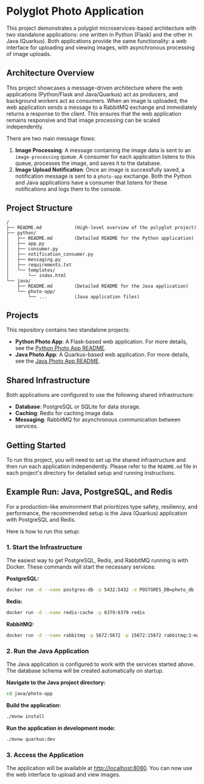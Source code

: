 # Polyglot Photo Application

This project demonstrates a polyglot microservices-based architecture with two standalone applications: one written in Python (Flask) and the other in Java (Quarkus). Both applications provide the same functionality: a web interface for uploading and viewing images, with asynchronous processing of image uploads.

## Architecture Overview

This project showcases a message-driven architecture where the web applications (Python/Flask and Java/Quarkus) act as producers, and background workers act as consumers. When an image is uploaded, the web application sends a message to a RabbitMQ exchange and immediately returns a response to the client. This ensures that the web application remains responsive and that image processing can be scaled independently.

There are two main message flows:

1.  **Image Processing**: A message containing the image data is sent to an `image-processing` queue. A consumer for each application listens to this queue, processes the image, and saves it to the database.
2.  **Image Upload Notification**: Once an image is successfully saved, a notification message is sent to a `photo-app` exchange. Both the Python and Java applications have a consumer that listens for these notifications and logs them to the console.

## Project Structure

```
/
├── README.md            (High-level overview of the polyglot project)
├── python/
│   ├── README.md        (Detailed README for the Python application)
│   ├── app.py
│   ├── consumer.py
│   ├── notification_consumer.py
│   ├── messaging.py
│   ├── requirements.txt
│   └── templates/
│       └── index.html
└── java/
    ├── README.md        (Detailed README for the Java application)
    └── photo-app/
        └── ...          (Java application files)
```

## Projects

This repository contains two standalone projects:

-   **Python Photo App**: A Flask-based web application. For more details, see the [Python Photo App README](python/README.md).
-   **Java Photo App**: A Quarkus-based web application. For more details, see the [Java Photo App README](java/README.md).

## Shared Infrastructure

Both applications are configured to use the following shared infrastructure:

-   **Database**: PostgreSQL or SQLite for data storage.
-   **Caching**: Redis for caching image data.
-   **Messaging**: RabbitMQ for asynchronous communication between services.

## Getting Started

To run this project, you will need to set up the shared infrastructure and then run each application independently. Please refer to the `README.md` file in each project's directory for detailed setup and running instructions.

## Example Run: Java, PostgreSQL, and Redis

For a production-like environment that prioritizes type safety, resiliency, and performance, the recommended setup is the Java (Quarkus) application with PostgreSQL and Redis.

Here is how to run this setup:

### 1. Start the Infrastructure

The easiest way to get PostgreSQL, Redis, and RabbitMQ running is with Docker. These commands will start the necessary services:

**PostgreSQL:**
```bash
docker run -d --name postgres-db -p 5432:5432 -e POSTGRES_DB=photo_db -e POSTGRES_USER=postgres -e POSTGRES_PASSWORD=postgres postgres
```

**Redis:**
```bash
docker run -d --name redis-cache -p 6379:6379 redis
```

**RabbitMQ:**
```bash
docker run -d --name rabbitmq -p 5672:5672 -p 15672:15672 rabbitmq:3-management
```

### 2. Run the Java Application

The Java application is configured to work with the services started above. The database schema will be created automatically on startup.

**Navigate to the Java project directory:**
```bash
cd java/photo-app
```

**Build the application:**
```bash
./mvnw install
```

**Run the application in development mode:**
```bash
./mvnw quarkus:dev
```

### 3. Access the Application

The application will be available at [http://localhost:8080](http://localhost:8080). You can now use the web interface to upload and view images.